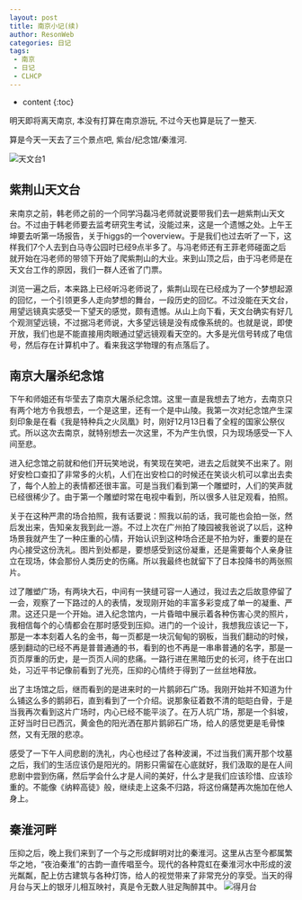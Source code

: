 ```yaml
---
layout: post
title: 南京小记(续)
author: ResonWeb
categories: 日记
tags:
 - 南京
 - 日记
 - CLHCP
---
```


* content
{:toc}

明天即将离天南京, 本没有打算在南京游玩, 不过今天也算是玩了一整天.

算是今天一天去了三个景点吧, 紫台/纪念馆/秦淮河.

![天文台1](https://i.loli.net/2017/12/24/5a3fb4b32431e.jpg)
<!-- more -->

## 紫荆山天文台
来南京之前，韩老师之前的一个同学冯磊冯老师就说要带我们去一趟紫荆山天文台。不过由于韩老师要去监考研究生考试，没能过来，这是一个遗憾之处。上午王坤要去听第一场报告，关于higgs的一个overview。于是我们也过去听了一下，这样我们7个人去到白马寺公园时已经9点半多了。与冯老师还有王菲老师碰面之后就开始在冯老师的带领下开始了爬紫荆山的大业。来到山顶之后，由于冯老师是在天文台工作的原因，我们一群人还省了门票。

浏览一遍之后，本来路上已经听冯老师说了，紫荆山现在已经成为了一个梦想起源的回忆，一个引领更多人走向梦想的舞台，一段历史的回忆。不过没能在天文台，用望远镜真实感受一下望天的感觉，颇有遗憾。从山上向下看，天文台确实有好几个观测望远镜，不过据冯老师说，大多望远镜是没有成像系统的。也就是说，即使开放，我们也是不能直接用肉眼通过望远镜观看天空的。大多是光信号转成了电信号，然后存在计算机中了。看来我这学物理的有点落后了。


## 南京大屠杀纪念馆

下午和师姐还有华莹去了南京大屠杀纪念馆。这里一直是我想去了地方，去南京只有两个地方令我想去，一个是这里，还有一个是中山陵。我第一次对纪念馆产生深刻印象是在看《我是特种兵之火凤凰》时，刚好12月13日看了全程的国家公祭仪式。所以这次去南京，就特别想去一次这里，不为产生仇恨，只为现场感受一下人间至悲。

进入纪念馆之前就和他们开玩笑地说，有笑现在笑吧，进去之后就笑不出来了。刚好安检口查扣了非常多的火机，人们在出安检口的时候还在笑谈火机可以拿出去卖了，每个人脸上的表情都还很丰富。可是当我们看到第一个雕塑时，人们的笑声就已经很稀少了。由于第一个雕塑时常在电视中看到，所以很多人驻足观看，拍照。

关于在这种严肃的场合拍照，我有话要说：照我以前的话，我可能也会拍一张，然后发出来，告知亲友我到此一游。不过上次在广州拍了陵园被我爸说了以后，这种场景我就产生了一种庄重的心情，开始认识到这种场合还是不拍为好，重要的是在内心接受这份洗礼。图片到处都是，要想感受到这份凝重，还是需要每个人亲身驻立在现场，体会那份人类历史的伤痛。所以我最终也就留下了日本投降书的两张照片。

过了雕塑广场，有两块大石，中间有一狭缝可容一人通过，我过去之后故意停留了一会，观察了一下路过的人的表情，发现刚开始的丰富多彩变成了单一的凝重、严肃。这还只是一个开始。进入纪念馆内，一片昏暗中展示着各种伤害心灵的照片，我相信每个的心情都会在那时感受到压抑。进门的一个设计，我想我应该记一下，那是一本本刻着人名的金书，每一页都是一块沉甸甸的钢板，当我们翻动的时候，感到翻动的已经不再是普普通通的书，看到的也不再是一串串普通的名字，那是一页页厚重的历史，是一页页人间的悲痛。一路行进在黑暗历史的长河，终于在出口处，习近平书记像前看到了光亮，压抑的心情终于得到了一丝丝地释放。

出了主场馆之后，继而看到的是进来时的一片鹅卵石广场。我刚开始并不知道为什么铺这么多的鹅卵石，直到看到了一个介绍。说那象征着数不清的皑皑白骨，于是当我再次看到这片广场时，内心已经不能平淡了。在万人坑广场，那是一个斜坡，正好当时日已西沉，黄金色的阳光洒在那片鹅卵石广场，给人的感觉更是毛骨悚然，又有无限的悲凉。

感受了一下午人间悲剧的洗礼，内心也经过了各种波澜，不过当我们离开那个坟墓之后，我们的生活应该仍是阳光的。阴影只需留在心底就好，我们汲取的是在人间悲剧中尝到伤痛，然后学会什么才是人间的美好，什么才是我们应该珍惜、应该珍重的。不能像《纳粹高徒》般，继续走上这条不归路，将这份痛楚再次施加在他人身上。

## 秦淮河畔

压抑之后，晚上我们来到了一个与之形成鲜明对比的秦淮河。这里从古至今都属繁华之地，“夜泊秦淮”的古韵一直传唱至今。现代的各种霓虹在秦淮河水中形成的波光粼粼，配上仿古建筑与各种灯饰，给人的视觉带来了非常充分的享受。当天的得月台与天上的银牙儿相互映衬，真是令无数人驻足陶醉其中。
![得月台](https://i.loli.net/2017/12/29/5a45eabf02082.jpg)
